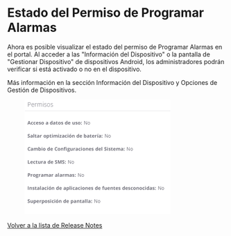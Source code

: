 # Estado del Permiso de Programar Alarmas

Ahora es posible visualizar el estado del permiso de Programar Alarmas en el portal. Al acceder a las "Información del Dispositivo" o la pantalla de "Gestionar Dispositivo" de dispositivos Android, los administradores podrán verificar si está activado o no en el dispositivo.

Más información en la sección Información del Dispositivo y Opciones de Gestión de Dispositivos.

<figure><img src="../../.gitbook/assets/image.png" alt=""><figcaption></figcaption></figure>

[Volver a la lista de Release Notes](./)

